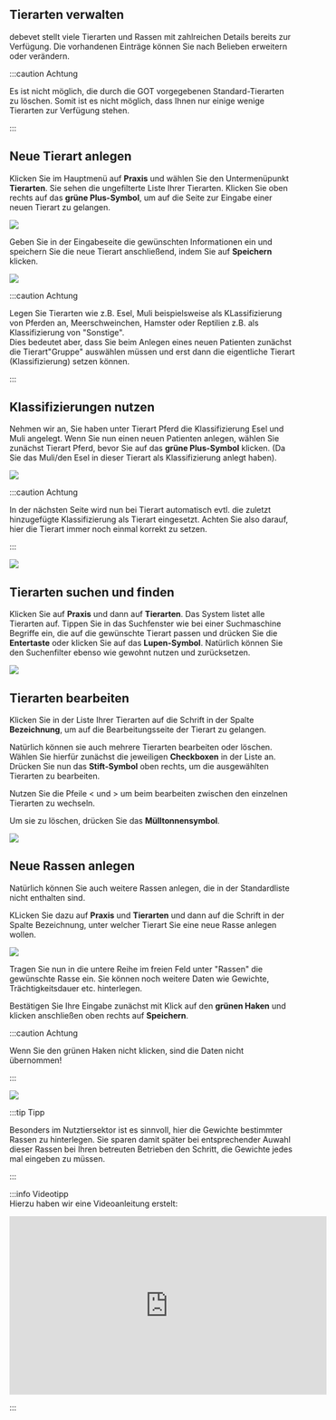 ## Tierarten verwalten  

debevet stellt viele Tierarten und Rassen mit zahlreichen Details bereits zur Verfügung. Die vorhandenen Einträge können 
Sie nach Belieben erweitern oder verändern.  

:::caution Achtung  

Es ist nicht möglich, die durch die GOT vorgegebenen Standard-Tierarten zu löschen. Somit ist es nicht möglich, dass Ihnen nur einige wenige
Tierarten zur Verfügung stehen.  

::: 

 ## Neue Tierart anlegen

Klicken Sie im Hauptmenü auf **Praxis** und wählen Sie den Untermenüpunkt **Tierarten**. Sie sehen die ungefilterte Liste Ihrer 
Tierarten. Klicken Sie oben rechts auf das **grüne Plus-Symbol**, um auf die Seite zur Eingabe einer neuen Tierart zu gelangen.   

![](../../static/img/Patienten/tierarten1.png)  

Geben Sie in der Eingabeseite die gewünschten Informationen ein und speichern Sie die neue Tierart anschließend, indem Sie auf **Speichern** klicken.  

![](../../static/img/Patienten/tierarten2.png)  

:::caution Achtung  

Legen Sie Tierarten wie z.B. Esel, Muli beispielsweise als KLassifizierung von Pferden an, Meerschweinchen, Hamster oder Reptilien z.B. als 
Klassifizierung von "Sonstige".  
Dies bedeutet aber, dass Sie beim Anlegen eines neuen Patienten zunächst die Tierart"Gruppe" auswählen müssen und erst dann die 
eigentliche Tierart (Klassifizierung) setzen können.  

::: 

## Klassifizierungen nutzen  

Nehmen wir an, Sie haben unter Tierart Pferd die Klassifizierung Esel und Muli angelegt. Wenn Sie nun einen neuen Patienten anlegen,
wählen Sie zunächst Tierart Pferd, bevor Sie auf das **grüne Plus-Symbol** klicken. (Da Sie das Muli/den Esel in dieser Tierart
als Klassifizierung anlegt haben).    

![](../../static/img/Patienten/klassif_nutzen1.png)  

:::caution  Achtung  

In der nächsten Seite wird nun bei Tierart automatisch evtl. die zuletzt hinzugefügte Klassifizierung als Tierart eingesetzt. 
Achten Sie also darauf, hier die Tierart immer noch einmal korrekt zu setzen.  

:::

![](../../static/img/Patienten/tierarten_unterart.png)  


## Tierarten suchen und finden

Klicken Sie auf **Praxis** und dann auf **Tierarten**. Das System listet alle Tierarten auf. Tippen Sie in das Suchfenster wie
bei einer Suchmaschine Begriffe ein, die auf die gewünschte Tierart passen und drücken Sie die **Entertaste** oder klicken Sie auf das
**Lupen-Symbol**.  Natürlich können Sie den Suchenfilter ebenso wie gewohnt nutzen und zurücksetzen.

![](../../static/img/Patienten/tierarten_suche.png)  

## Tierarten bearbeiten  

Klicken Sie in der Liste Ihrer Tierarten auf die Schrift in der Spalte **Bezeichnung**, um auf die Bearbeitungsseite der Tierart zu gelangen. 

Natürlich können sie auch mehrere Tierarten bearbeiten oder löschen. Wählen Sie hierfür zunächst die jeweiligen **Checkboxen** in der Liste an. 
Drücken Sie nun das **Stift-Symbol** oben rechts, um die ausgewählten Tierarten zu bearbeiten.

Nutzen Sie die Pfeile < und > um beim bearbeiten zwischen den einzelnen Tierarten zu wechseln.

Um sie zu löschen, drücken Sie das **Mülltonnensymbol**.  

![](../../static/img/Patienten/tierarten_multi_bearbeitung.png)

## Neue Rassen anlegen  

Natürlich können Sie auch weitere Rassen anlegen, die in der Standardliste nicht enthalten sind.  

KLicken Sie dazu auf **Praxis** und **Tierarten** und dann auf die Schrift in der Spalte Bezeichnung, unter welcher Tierart Sie 
eine neue Rasse anlegen wollen.  

![](../../static/img/Patienten/rasse_anlegen1.png)  

Tragen Sie nun in die untere Reihe im freien Feld unter "Rassen" die gewünschte Rasse ein. Sie können noch weitere Daten wie Gewichte,
Trächtigkeitsdauer etc. hinterlegen. 

Bestätigen Sie Ihre Eingabe zunächst mit Klick auf den **grünen Haken** und klicken anschließen oben rechts auf **Speichern**.  

:::caution Achtung  

Wenn Sie den grünen Haken nicht klicken, sind die Daten nicht übernommen!  

::: 

![](../../static/img/Patienten/rasse_anlegen2.png)

:::tip Tipp  

Besonders im Nutztiersektor ist es sinnvoll, hier die Gewichte bestimmter Rassen zu hinterlegen. Sie sparen damit später bei entsprechender
Auwahl dieser Rassen bei Ihren betreuten Betrieben den Schritt, die Gewichte jedes mal eingeben zu müssen.   

:::   

:::info Videotipp  
Hierzu haben wir eine Videoanleitung erstelt:  

<iframe width="560" height="315" src="https://www.youtube.com/embed/JsIVulhbZB0" title="YouTube video player" frameborder="0" 
allow="accelerometer; autoplay; clipboard-write; encrypted-media; gyroscope; picture-in-picture" allowfullscreen></iframe>  

:::  





